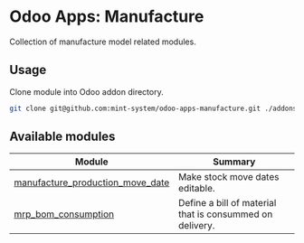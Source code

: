 # Odoo Apps: Manufacture

Collection of manufacture model related modules.

## Usage

Clone module into Odoo addon directory.

```bash
git clone git@github.com:mint-system/odoo-apps-manufacture.git ./addons/manufacture
```

## Available modules

| Module                                                                | Summary                                                  |
| --------------------------------------------------------------------- | -------------------------------------------------------- |
| [manufacture_production_move_date](manufacture_production_move_date/) | Make stock move dates editable.                          |
| [mrp_bom_consumption](mrp_bom_consumption/)                           | Define a bill of material that is consummed on delivery. |
